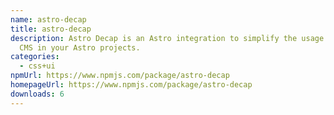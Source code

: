 ```yaml
---
name: astro-decap
title: astro-decap
description: Astro Decap is an Astro integration to simplify the usage of Deacap
  CMS in your Astro projects.
categories:
  - css+ui
npmUrl: https://www.npmjs.com/package/astro-decap
homepageUrl: https://www.npmjs.com/package/astro-decap
downloads: 6
---
```

